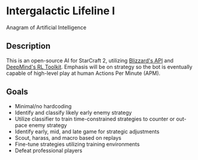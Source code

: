 # Intergalactic Lifeline I
Anagram of Artificial Intelligence

## Description
This is an open-source AI for StarCraft 2, utilizing [Blizzard's API](https://github.com/Blizzard/s2client-api) and [DeepMind's RL Toolkit](https://github.com/deepmind/pysc2). Emphasis will be on strategy so the bot is eventually capable of high-level play at human Actions Per Minute (APM).

## Goals
- Minimal/no hardcoding
- Identify and classify likely early enemy strategy
- Utilize classifier to train time-constrained strategies to counter or out-pace enemy strategy
- Identify early, mid, and late game for strategic adjustments
- Scout, harass, and macro based on replays
- Fine-tune strategies utilizing training environments
- Defeat professional players
